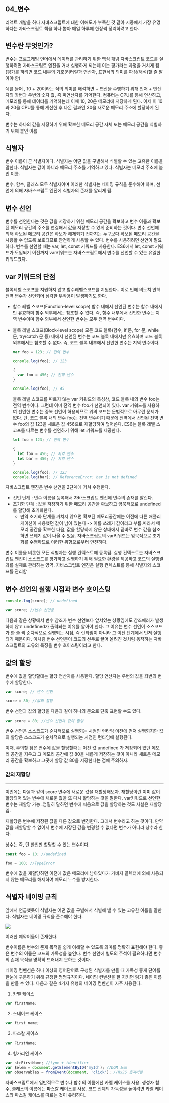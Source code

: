 ## 04_변수
리액트 개발을 하다 자바스크립트에 대한 이해도가 부족한 것 같아 시중에서 가장 유명하다는 자바스크립트 책을 하나 뽑아 매일 하루에 한장씩 정리하려고 한다. 

## 변수란 무엇인가?
변수는 프로그래밍 언어에서 데이터를 관리하기 위한 핵심 개념
자바스크립트 코드를 실행하려면 자바스크립트 엔진을 거쳐 실행하게 되는데 이는 평가라는 과정을 거치게 됨
(평가를 하려면 코드 내부의 기호(리터럴과 연산자, 표현식의 의미를 파싱(해석)할 줄 알아야 함)


예를 들어 , 10 + 20이라는 식의 의미를 해석하면 + 연산을 수행하기 위해 먼저 + 연산자의 좌변과 우변의 숫자 값, 즉 피연산자를 기억한다.
컴퓨터는 CPU를 통해 연산하고, 메모리를 통해 데이터를 기억하는데 이때 10, 20은 메모리에 저장하게 된다.
이제 이 10과 20을 CPU를 통해 계산한 후 나온 결과인 30을 새로운 메모리 주소에 할당하게 된다.

변수는 하나의 값을 저장하기 위해 확보한 메모리 공간 자체 또는 메모리 공간을 식별하기 위해 붙인 이름

## 식별자
변수 이름이 곧 식별자이다.
식별자는 어떤 값을 구별해서 식별할 수 있는 고유한 이름을 말한다.
식별자는 값이 아니라 메모리 주소를 기억하고 있다. 식별자는 메모리 주소에 붙인 이름.

변수, 함수, 클래스 모두 식별자이며 이러한 식별자는 네이밍 규칙을 준수해야 하며, 선언에 의해 자바스크립트 엔진에 식별자의 존재를 알리게 됨.


## 변수 선언
변수를 선언한다는 것은 값을 저장하기 위한 메모리 공간을 확보하고 변수 이름과 확보된 메모리 공간의 주소를 연결해서 값을 저장할 수 있게 준비하는 것이다. 변수 선언에 의해 확보된 메모리 공간은 확보가 해제되기 전까지는 누구보다 확보된 메모리 공간을 사용할 수 없도록 보호되므로 안전하게 사용할 수 있다. 변수를 사용하려면 선언이 필요하다. 변수를 선언할 때는 var, let, const 키워드를 사용한다. ES6에서 let, const 키워드가 도입되기 이전까지 var키워드는 자바스크립트에서 변수를 선언할 수 있는 유일한 키워드였다.

## var 키워드의 단점
블록레벨 스코프를 지원하지 않고 함수레벨스코프를 지원한다..
이로 인해 의도치 안헥 전역 변수가 선언되어 심각한 부작용이 발생하기도 한다.

- 함수 레벨 스코프(Function-level scope)
함수 내에서 선언된 변수는 함수 내에서만 유효하며 함수 외부에서는 참조할 수 없다.
즉, 함수 내부에서 선언한 변수는 지역 변수이며 함수 외부에서 선언한 변수는 모두 전역 변수이다.
 

- 블록 레벨 스코프(Block-level scope)
모든 코드 블록(함수, if 문, for 문, while 문, try/catch 문 등) 내에서 선언된 변수는 코드 블록 내에서만 유효하며 코드 블록 외부에서는 참조할 수 없다.
즉, 코드 블록 내부에서 선언한 변수는 지역 변수이다.
  ```javascript
  var foo = 123; // 전역 변수

  console.log(foo); // 123

  {
    var foo = 456; // 전역 변수
  }

  console.log(foo); // 45
  ```

  블록 레벨 스코프를 따르지 않는 var 키워드의 특성상, 코드 블록 내의 변수 foo는 전역 변수이다.
  그런데 이미 전역 변수 foo가 선언되어 있다. var 키워드를 사용하여 선언한 변수는 중복 선언이 허용되므로 위의 코드는 문법적으로 아무런 문제가 없다.
  단, 코드 블록 내의 변수 foo는 전역 변수이기 때문에 전역에서 선언된 전역 변수 foo의 값 123을 새로운 값 456으로 재할당하여 덮어쓴다.
  ES6는 블록 레벨 스코프를 따르는 변수를 선언하기 위해 let 키워드를 제공한다.

  ```javascript
  let foo = 123; // 전역 변수

  {
    let foo = 456; // 지역 변수
    let bar = 456; // 지역 변수
  }

  console.log(foo); // 123
  console.log(bar); // ReferenceError: bar is not defined
  ```

자바스크립트 엔진은 변수 선언을 2단계에 거쳐 수행한다.
- 선언 단계 : 변수 이름을 등록해서 자바스크립트 엔진에 변수의 존재를 알린다.
- 초기화 단계 : 값을 저장하기 위한 메모리 공간을 확보하고 암묵적으로 undefined를 할당해 초기화한다.
	- 만약 초기화 단계를 거치지 않으면 확보된 메모리공간에는 이전에 다른 애플리케이션이 사용했던 값이 남아 있는다 -> 이를 쓰레기 값이라고 부름.따라서 메모리 공간을 확보한 다음, 값을 할당하지 않은 상태에서 곧바로 변수 값을 참조하면 쓰레기 값이 나올 수 있음. 자바스크립트의 var키워드는 암묵적으로 초기화를 수행하므로 이러한 위험으로부터 안전하다.

변수 이름을 비롯한 모든 식별자는 실행 컨텍스트에 등록됨. 실행 컨텍스트는 자바스크립트 엔진이 소스코드를 평가하고 실행하기 위해 필요한 환경을 제공하고 코드의 실행결과를 실제로 관리하는 영역. 자바스크립트 엔진은 실행 컨텍스트를 통해 식별자와 스코프를 관리함


## 변수 선언의 실행 시점과 변수 호이스팅
```javascript
console.log(score); // undefined

var score; //변수 선언문
```
다음과 같은 상황에서 변수 참조가 변수 선언보다 앞서있는 상황임에도 참조에러가 발생하지 않고 undefined가 출력되는 이유를 알아야 한다. 
그 이유는 변수 선언이 소스코드가 한 줄 씩 순차적으로 실행되는 시점, 즉 런타임이 아니라 그 이전 단계에서 먼저 실행되기 때문이다.
이처럼 변수 선언문이 코드의 선두로 끌어 올려진 것처럼 동작하는 자바스크립트의 고유의 특징을 변수 호이스팅이라고 한다. 


## 값의 할당 
변수에 값을 할당할대는 할당 연산자를 사용한다. 할당 연산자는 우변의 값을 좌변의 변수에 할당한다.
```javascript
var score; // 변수 선언

score = 80; //값의 할당
```

변수 선언과 값의 할당을 다음과 같이 하나의 문으로 단축 표현할 수도 있다.

```javascript
var score = 80; //변수 선언과 값의 할당
```

변수 선언은 소스코드가 순차적으로 실행되는 시점인 런타임 이전에 먼저 실행되지만 값의 할당은 소스코드가 순차적으로 실행되는 시점인 런타임에 실행된다. 

이때, 주의할 점은 변수에 값을 할당할때는 이전 값 undefined 가 저장되어 있던 메모리 공간을 지우고 그 메모리 공간에 값 80을 새롭게 저장하는 것이 아니라 새로운 메모리 공간을 확보하고 그곳에 할당 값 80을 저장한다는 점에 주의하자.


### 값의 재할당
----
이번에는 다음과 같이 score 변수에 새로운 값을 재할당해보자. 재할당이란 이미 값이 할당되어 있는 변수에 새로운 값을 또 다시 할당하는 것을 말한다.
var키워드로 선언한 변수는 재할당 가능 .엄밀히 말하면 변수에 처음으로 값을 할당하는 것도 사실은 재할당임.

재할당은 변수에 저장된 값을 다른 값으로 변경한다. 그래서 변수라고 하는 것이다. 만약 값을 재할당할 수 없어서 변수에 저장된 값을 변경할 수 없다면 변수가 아니라 상수라 한다.

상수는 즉, 단 한번만 할당할 수 있는 변수이다.
```javascript
const foo = 10; //undefined

foo = 100; //TypeError
```

변수에 값을 재할당하면 이전에 값은 메모리에 남아있다가 가비지 콜렉터에 의해 사용되지 않는 메모리를 해제하여 메모리 누수를 방지한다.

## 식별자 네이밍 규칙
앞에서 언급했듯이 식별자는 어떤 값을 구별해서 식별해 낼 수 있는 고유한 이름을 말한다. 식별자는 네이밍 규칙을 준수해야 한다.


![](https://velog.velcdn.com/images/sangmaaaan/post/07d46182-9759-4afe-badb-460326a32df1/image.png)

이러한 예약어들이 존재한다. 

변수이름은 변수의 존재 목적을 쉽게 이해할 수 있도록 의미를 명확히 표현해야 한다. 좋은 변수의 이름은 코드의 가독성을 높인다.
변수 선언에 별도의 주석이 필요하다면 변수의 존재 목적을 명확히 드러내지 못하는 것이다.

네이밍 컨벤션은 하나 이상의 영어단어로 구성된 식별자를 만들 때 가독성 좋게 단어를 한눈에 구분하기 위해 규정한 명명규칙이다. 네이밍 컨벤션을 잘 지키면 읽기 좋은 이름을 만들 수 있다. 다음과 같은 4가지 유형의 네이밍 컨벤션이 자주 사용된다.

1. 카멜 케이스
```javascript
var firstName;
```


2. 스네이크 케이스
```javascript
var first_name;
```


3. 파스칼 케이스 
```javascript
var FirstName;
```


4. 헝가리언 케이스
```javascript
var strFirstName; //type + identifier
var $elem = document.getElementByID('myId'); //DOM 노드
var observable$ = fromEvent(document, 'click'); //RxJS 옵저버블
``` 

자바스크립트에서 일반적으로 변수나 함수의 이름에선 카멜 케이스를 사용.
생성자 함수, 클래스의 이름에는 파스칼 케이스를 사용.
코드 전체의 가독성을 높이려면 카멜 케이스와 파스칼 케이스를 따르는 것이 유리하다.
